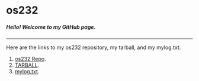 # **os232**
##### Hello! Welcome to my GitHub page.
---

Here are the links to my os232 repository, my tarball, and my mylog.txt.
1. [os232 Repo](https://github.com/iqzaardiansyah/os232/).
2. [TARBALL](https://os.vlsm.org/Log/iqzaardiansyah.tar.bz2.txt).
3. [mylog.txt](https://github.com/iqzaardiansyah/os232/blob/main/TXT/mylog.txt).
